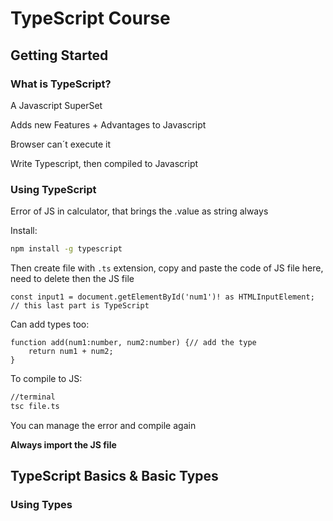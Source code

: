 
# TypeScript Course

## Getting Started

### What is TypeScript?

A Javascript SuperSet

Adds new Features + Advantages to Javascript

Browser can´t execute it

Write Typescript, then compiled to Javascript

### Using TypeScript

Error of JS in calculator, that brings the .value as string always

Install:
````bash
npm install -g typescript
````

Then create file with `.ts` extension, copy and paste the code of JS file here, need to delete then the JS file

````TS
const input1 = document.getElementById('num1')! as HTMLInputElement; // this last part is TypeScript
````
Can add types too:
````TS
function add(num1:number, num2:number) {// add the type
	return num1 + num2;
}
````

To compile to JS:

````bash
//terminal
tsc file.ts
````
You can manage the error and compile again

**Always import the JS file**

## TypeScript Basics & Basic Types

### Using Types

<!--stackedit_data:
eyJoaXN0b3J5IjpbLTI5MjEzNDk1NCwtMTQzMTYyNjIyNCwxNT
UzMTA0NzY1LDE1Mjc3NTQ1MjksMTgxMjQzMTE2MCwtMTg3MTY3
ODYyNSwxNjYzMzcwMDM0LC0xNTQ0OTMzMTc1LC0xNTk2MzU2Mz
AwLDIwNDAyOTc2MjJdfQ==
-->